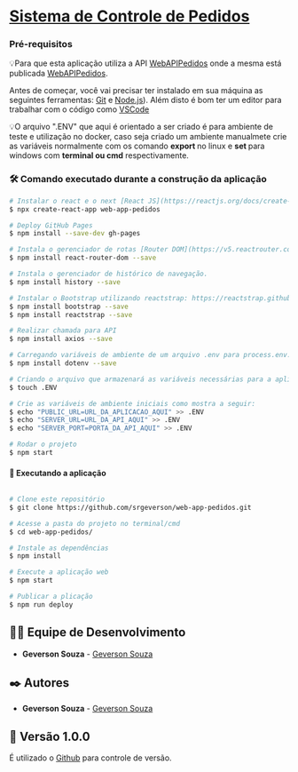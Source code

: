 # <a href="https://srgeverson.github.io/web-app-pedidos">Sistema de Controle de Pedidos</a>

### Pré-requisitos

💡Para que esta aplicação utiliza a API [WebAPIPedidos](https://github.com/srgeverson/WebAPIPedidos) onde a mesma está publicada [WebAPIPedidos](https://webapipedidos.azurewebsites.net/swagger/index.html).

Antes de começar, você vai precisar ter instalado em sua máquina as seguintes ferramentas:
[Git](https://git-scm.com) e [Node.js](https://nodejs.org/en/)). 
Além disto é bom ter um editor para trabalhar com o código como [VSCode](https://code.visualstudio.com/)

💡O arquivo ".ENV" que aqui é orientado a ser criado é para ambiente de teste e utilização no docker, caso seja criado um ambiente manualmete crie as variáveis normalmente com os comando <b>export </b>no linux e <b>set </b>para windows com <b>terminal ou cmd</b> respectivamente.

### 🛠️ Comando executado durante a construção da aplicação

```bash
# Instalar o react e o next [React JS](https://reactjs.org/docs/create-a-new-react-app.html#gatsby-focus-wrapper).
$ npx create-react-app web-app-pedidos

# Deploy GitHub Pages
$ npm install --save-dev gh-pages

# Instala o gerenciador de rotas [Router DOM](https://v5.reactrouter.com/web/guides/quick-start).
$ npm install react-router-dom --save

# Instala o gerenciador de histórico de navegação.
$ npm install history --save

# Instalar o Bootstrap utilizando reactstrap: https://reactstrap.github.io/
$ npm install bootstrap --save
$ npm install reactstrap --save

# Realizar chamada para API
$ npm install axios --save

# Carregando variáveis de ambiente de um arquivo .env para process.env.
$ npm install dotenv --save

# Criando o arquivo que armazenará as variáveis necessárias para a aplicação executar.
$ touch .ENV

# Crie as variáveis de ambiente iniciais como mostra a seguir:
$ echo "PUBLIC_URL=URL_DA_APLICACAO_AQUI" >> .ENV
$ echo "SERVER_URL=URL_DA_API_AQUI" >> .ENV
$ echo "SERVER_PORT=PORTA_DA_API_AQUI" >> .ENV

# Rodar o projeto
$ npm start

```

#### 🧭 Executando a aplicação
```bash

# Clone este repositório
$ git clone https://github.com/srgeverson/web-app-pedidos.git

# Acesse a pasta do projeto no terminal/cmd
$ cd web-app-pedidos/

# Instale as dependências
$ npm install

# Execute a aplicação web
$ npm start

# Publicar a plicação
$ npm run deploy

```

## 👨‍💻 Equipe de Desenvolvimento

* **Geverson Souza** - [Geverson Souza](https://www.linkedin.com/in/srgeverson/)

## ✒️ Autores

* **Geverson Souza** - [Geverson Souza](https://www.linkedin.com/in/srgeverson/)

## 📌 Versão 1.0.0

É utilizado o [Github](https://github.com/) para controle de versão.
